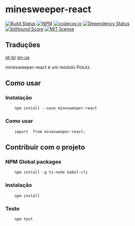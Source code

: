 # minesweeper-react

[![Build Status](https://travis-ci.org/alanmarcell/minesweeper-react.svg)](https://travis-ci.org/alanmarcell/minesweeper-react)
[![NPM](https://img.shields.io/npm/v/minesweeper-react.svg)](https://www.npmjs.com/package/minesweeper-react)
[![codecov.io](http://codecov.io/github/alanmarcell/minesweeper-react/coverage.svg)](http://codecov.io/github/alanmarcell/minesweeper-react)
[![Dependency Status](https://gemnasium.com/alanmarcell/minesweeper-react.svg)](https://gemnasium.com/alanmarcell/minesweeper-react)
[![bitHound Score](https://www.bithound.io/github/gotwarlost/istanbul/badges/score.svg)](https://www.bithound.io/github/alanmarcell/minesweeper-react)
[![MIT license](http://img.shields.io/badge/license-MIT-brightgreen.svg)](http://opensource.org/licenses/MIT)

## Traduções
[pt-br](https://github.com/alanmarcell/minesweeper-react/blob/master/README.pt-br.md)
[en-us](https://github.com/alanmarcell/minesweeper-react/blob/master/README.md)

minesweeper-react é um módulo Polutz.


## Como usar

### Instalação
```
    npm install --save minesweeper-react
```

### Como usar
```
    import  from minesweeper-react;

```


## Contribuir com o projeto

### NPM Global packages
```
    npm install -g ts-node babel-cli
```

### Instalação
```
    npm install   
```

### Teste
```
    npm test
```

